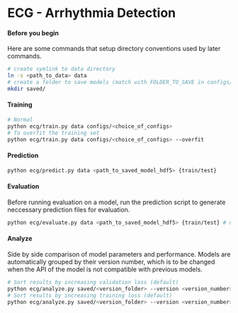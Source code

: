 # ECG - Arrhythmia Detection

#### Before you begin
Here are some commands that setup directory conventions used by later commands.
```bash
# create symlink to data directory
ln -s <path_to_data> data
# create a folder to save models (match with FOLDER_TO_SAVE in configs/)
mkdir saved/
```

#### Training
```bash
# Normal
python ecg/train.py data configs/<choice_of_configs>
# To overfit the training set
python ecg/train.py data configs/<choice_of_configs> --overfit
```

#### Prediction
```bash
python ecg/predict.py data <path_to_saved_model_hdf5> {train/test}
```

#### Evaluation
Before running evaluation on a model, run the prediction script
to generate neccessary prediction files for evaluation.
```bash
python ecg/evaluate.py data <path_to_saved_model_hdf5> {train/test} # use --decode for decoding
```

#### Analyze
Side by side comparison of model parameters and performance.
Models are automatically grouped by their version number, which is to be changed
when the API of the model is not compatible with previous models.
```bash
# Sort results by increasing validation loss (default)
python ecg/analyze.py saved/<version_folder> --version <version_number>
# Sort results by increasing training loss (default)
python ecg/analyze.py saved/<version_folder> --version <version_number> --metric=train_loss
```